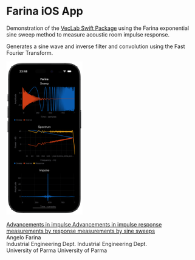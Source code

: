 # Farina iOS App

Demonstration of the [VecLab Swift Package](https://github.com/marcuspainter/VecLab) using the Farina exponential sine sweep method to measure acoustic room impulse response.

Generates a sine wave and inverse filter and convolution using the Fast Fourier Transform.

<img src="/FarinaApp.png" alt="drawing" width="200"/>

[Advancements in impulse Advancements in impulse response measurements by response measurements by sine sweeps](http://pcfarina.eng.unipr.it/Public/Presentations/AES122-Farina.pdf)\
Angelo Farina\
Industrial Engineering Dept. Industrial Engineering Dept.\
University of Parma University of Parma

